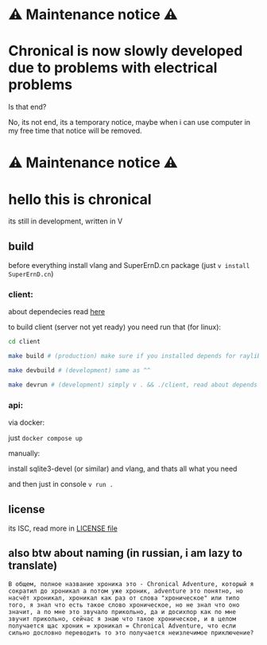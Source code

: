 # ⚠️ Maintenance notice ⚠️

# Chronical is now slowly developed due to problems with electrical problems

Is that end?

No, its not end, its a temporary notice, maybe when i can use computer in my free time that notice will be removed.

# ⚠️ Maintenance notice ⚠️

# hello this is chronical

its still in development, written in V

## build

before everything install vlang and SuperErnD.cn package (just `v install SuperErnD.cn`)

### client:

about dependecies read [here](https://github.com/raysan5/raylib/wiki/Working-on-GNU-Linux)

to build client (server not yet ready) you need run that (for linux):

```sh 
cd client

make build # (production) make sure if you installed depends for raylib, and v

make devbuild # (development) same as ^^

make devrun # (development) simply v . && ./client, read about depends ^^^
```

### api:

via docker:

just `docker compose up`

manually:

install sqlite3-devel (or similar) and vlang, and thats all what you need

and then just in console `v run .`

## license

its ISC, read more in [LICENSE file](./LICENSE)

## also btw about naming (in russian, i am lazy to translate)

```В общем, полное название хроника это - Chronical Adventure, который я сократил до хроникал а потом уже хроник, adventure это понятно, но насчёт хроникал, хроникал как раз от слова "хроническое" или типо того, я знал что есть такое слово хроническое, но не знал что оно значит, а по мне это звучало прикольно, да и досихпор как по мне звучит прикольно, сейчас я знаю что такое хроническое, и в целом получается щас хроник = хроникал = Chronical Adventure, что если сильно дословно переводить то это получается неизлечимое приключение?```